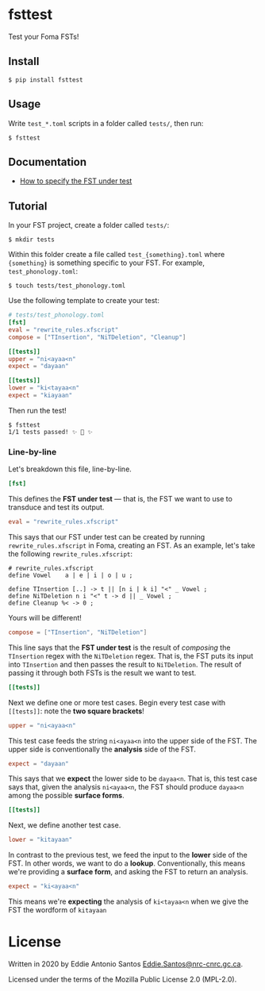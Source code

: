 fsttest
=======

Test your Foma FSTs!

Install
-------

    $ pip install fsttest

Usage
-----

Write `test_*.toml` scripts in a folder called `tests/`, then run:

    $ fsttest


Documentation
-------------

 * [How to specify the FST under test](https://github.com/eddieantonio/fsttest/blob/development/docs/fst-under-test.md#how-to-specify-the-fst-under-test)

Tutorial
--------

In your FST project, create a folder called `tests/`:

    $ mkdir tests

Within this folder create a file called `test_{something}.toml` where
`{something}` is something specific to your FST. For example,
`test_phonology.toml`:

    $ touch tests/test_phonology.toml

Use the following template to create your test:

```toml
# tests/test_phonology.toml
[fst]
eval = "rewrite_rules.xfscript"
compose = ["TInsertion", "NiTDeletion", "Cleanup"]

[[tests]]
upper = "ni<ayaa<n"
expect = "dayaan"

[[tests]]
lower = "ki<tayaa<n"
expect = "kiayaan"
```

Then run the test!

    $ fsttest
    1/1 tests passed! ✨ 🍰 ✨


### Line-by-line

Let's breakdown this file, line-by-line.

```toml
[fst]
```

This defines the **FST under test** — that is, the FST we want to use to
transduce and test its output.

```toml
eval = "rewrite_rules.xfscript"
```

This says that our FST under test can be created by running
`rewrite_rules.xfscript` in Foma, creating an FST. As an example, let's
take the following `rewrite_rules.xfscript`:

```xfscript
# rewrite_rules.xfscript
define Vowel    a | e | i | o | u ;

define TInsertion [..] -> t || [n i | k i] "<" _ Vowel ;
define NiTDeletion n i "<" t -> d || _ Vowel ;
define Cleanup %< -> 0 ;
```

Yours will be different!

```toml
compose = ["TInsertion", "NiTDeletion"]
```

This line says that the **FST under test** is the result of _composing_
the `TInsertion` regex with the `NiTDeletion` regex. That is, the FST
puts its input into `TInsertion` and then passes the result to
`NiTDeletion`. The result of passing it through both FSTs is the result
we want to test.

```toml
[[tests]]
```

Next we define one or more test cases. Begin every test case with
`[[tests]]`: note the **two square brackets**!

```toml
upper = "ni<ayaa<n"
```

This test case feeds the string `ni<ayaa<n` into the upper side of the
FST. The upper side is conventionally the **analysis** side of the FST.

```toml
expect = "dayaan"
```

This says that we **expect** the lower side to be `dayaa<n`. That is,
this test case says that, given the analysis `ni<ayaa<n`, the FST should
produce `dayaa<n` among the possible **surface forms**.

```toml
[[tests]]
```

Next, we define another test case.

```toml
lower = "kitayaan"
```

In contrast to the previous test, we feed the input to the **lower**
side of the FST. In other words, we want to do a **lookup**.
Conventionally, this means we're providing a **surface form**, and
asking the FST to return an analysis.

```toml
expect = "ki<ayaa<n"
```

This means we're **expecting** the analysis of `ki<tayaa<n` when we give
the FST the wordform of `kitayaan`


License
=======

Written in 2020 by Eddie Antonio Santos <Eddie.Santos@nrc-cnrc.gc.ca>.

Licensed under the terms of the Mozilla Public License 2.0 (MPL-2.0).
